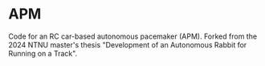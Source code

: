 # APM
Code for an RC car-based autonomous pacemaker (APM). Forked from the 2024 NTNU master's thesis "Development of an Autonomous Rabbit for Running on a Track".
